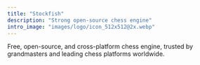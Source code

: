 ```yaml
---
title: "Stockfish"
description: "Strong open-source chess engine"
intro_image: "images/logo/icon_512x512@2x.webp"
---
```


Free, open-source, and cross-platform chess engine, trusted by grandmasters and leading chess platforms worldwide.